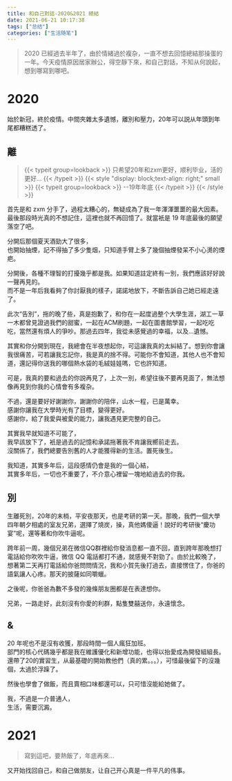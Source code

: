 ```yaml
---
title: 和自己對話-2020&2021 總結
date: 2021-06-21 10:17:38
tags: ["总结"]
categories: ["生活随笔"]
---
```


> 2020 已經過去半年了，由於情緒過於複杂，一直不想去回憶總結那操蛋的一年。今天疫情原因居家辦公，得空靜下來，和自己對話，不知从何說起，想到哪寫到哪吧。

<!--more-->

# 2020
始於新冠，終於疫情。中間夾雜太多遺憾，離別和壓力，20年可以説从年頭到年尾都糟糕透了。

## 離

>{{< typeit group=lookback >}}
  只希望20年和zxm更好，顺利毕业，活的更好...
{{< /typeit >}}
{{< style "display: block;text-align: right;" small >}}
  {{< typeit group=lookback >}}
  --19年年底
  {{< /typeit >}}
{{< /style >}}


首先是和 zxm 分手了，過程太糟心的，無疑成為了我一年渾渾噩噩的最大因素。  
最後那段時光真的不想記住，這裡也就不再回憶了。就當衹是 19 年底最後的願望落空了吧。  

分開后那個夏天酒勁大了很多，  
也開始抽煙，記不得抽了多少隻烟，只知道手臂上多了幾個抽煙發呆不小心燙的煙疤。  

分開後，各種不理智的打擾幾乎都是我。如果知道註定終有一別，我們應該好好說一聲再見的。  
而不是一年后我看夠了你討厭我的樣子，諾諾地放下，不斷告訴自己她已經走遠了。  

此次“告別”，拖的晚了些，真是抱歉了，和你在一起度過整个大學生涯，湖工一草一木都曾見證過我們的甜蜜，一起在ACM刷題，一起在圖書館學習，一起吃吃吃，當然還有煩人的爭吵。那過去四年，我從未感覺過的幸福，以及...遺憾。  

其實和你分開到現在，我總會在半夜想起你，可這讓我真的太糾結了。想到你會讓我很痛苦，可若讓我忘記你，我是真的捨不得。可能你不會知道，其他人也不會知道，還記得你送我的哪個熱水袋的毛絨娃娃嗎，它也許知道。  

可是，我真的要和過去的你説再見了，上次一別，希望往後不要再見面了，無法想像再見到你我的心情會有多複杂。  

不過，還是要好好謝謝你，謝謝你的陪伴，山水一程，已是萬幸。  
感謝你讓我在大學時光有了目標，變得更好。  
感謝你，給了我愛與被愛的能力，讓我遇見更完整的自己。  

其實我早就知道不可能了，  
我早該放下了，衹是過去的記憶和承諾拖著我不肯讓我嚮前走去。  
沒關係了，我們總要告別舊的人才能獲得新的生活。置死後生。  

我知道，其實多年后，這段感情仍會是我的一個心結，  
其實多年后，一切也不重要了，不介意心裡留一塊地給過去的你我。  

## 別
生離死別，20年的末梢，平安夜那天，也是考研的第一天。那晚，我們一個大學四年朝夕相處的室友兄弟，選擇了燒炭，操，真他媽傻逼！說好的考研後“慶功宴”呢，還等著和你吹牛逼呢。  

跨年前一周，幾個兄弟在微信QQ群裡給你發消息都一直不回，直到跨年那晚想打電話給你吹吹牛逼，微信 QQ 電話都打不通，就感覺不對勁了。由於比較晚了，想著第二天再打電話給你爸問問情況，我和小賀先後打過去，直接愣住了，你爸的語氣讓人心疼。那天的披薩如同嚼蠟。  

之後呢，你爸爸為數不多發的幾條朋友圈都是在表達想你。  

兄弟，一路走好，此刻沒有你愛的利群，點隻雙囍送你，永遠懷念。  

## &
20 年呢也不是沒有收獲，那段時間一個人瘋狂加班。  
部門的核心代碼幾乎都是我在維護優化和新增功能，也得以抬愛成為開發組組長。  
還帶了20的實習生，从最基礎的開始教他們（真的累。。。），可惜最後留下的沒幾個，太過於浮躁了。  

然後也學會了做飯，而且賣相口味都還可以，只可惜沒能給她做了。  

我，不過是一介普通人，  
生活，需要沉澱。  

# 2021
> 寫到這吧，要熱飯了，年底再來...  

又开始找回自己，和自己做朋友，让自己开心真是一件平凡的伟事。  